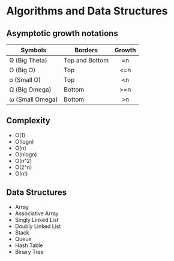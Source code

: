# Algorithms and Data Structures

## Asymptotic growth notations

| Symbols         | Borders        | Growth |
| --------------- | -------------- | :----: |
| Θ (Big Theta)   | Top and Bottom |   =n   |
| O (Big O)       | Top            |  <=n   |
| o (Small O)     | Top            |   <n   |
| Ω (Big Omega)   | Bottom         |  >=n   |
| ω (Small Omega) | Bottom         |   >n   |

## Complexity

- O(1)
- O(logn)
- O(n)
- O(nlogn)
- O(n^2)
- O(2^n)
- O(n!)

## Data Structures

- Array
- Associative Array
- Singly Linked List
- Doubly Linked List
- Stack
- Queue
- Hash Table
- Binary Tree
